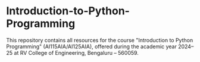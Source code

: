 # Introduction-to-Python-Programming
This repository contains all resources for the course "Introduction to Python Programming" (AI115AIA/AI125AIA), offered during the academic year 2024–25 at RV College of Engineering, Bengaluru – 560059.
